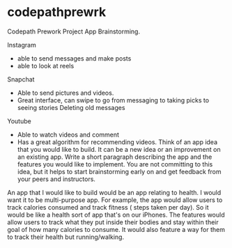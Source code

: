 # codepathprewrk
Codepath Prework Project
App Brainstorming. 

Instagram 
- able to send messages and make posts
- able to look at reels 

Snapchat
- Able to send pictures and videos.
- Great interface, can swipe to go from messaging to taking picks to seeing stories
Deleting old messages

Youtube
- Able to watch videos and comment
- Has a great algorithm for recommending videos. 
Think of an app idea that you would like to build. It can be a new idea or an improvement on an existing app. Write a short paragraph describing the app and the features you would like to implement. You are not committing to this idea, but it helps to start brainstorming early on and get feedback from your peers and instructors.

An app that I would like to build would be an app relating to health. I would want it to be multi-purpose app. For example, the app would allow users to track calories consumed and track fitness ( steps taken per day). So it would be like a health sort of app that's on our iPhones. The features would allow users to track what they put inside their bodies and stay within their goal of how many calories to consume. It would also feature a way for them to track their health but running/walking.
